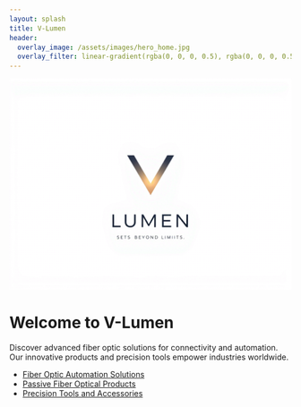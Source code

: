 ```yaml
---
layout: splash
title: V-Lumen
header:
  overlay_image: /assets/images/hero_home.jpg
  overlay_filter: linear-gradient(rgba(0, 0, 0, 0.5), rgba(0, 0, 0, 0.5))
---
```


<div class="site-header-image">
  <img src="/assets/images/header_image.png" alt="V-Lumen Header">
</div>

# Welcome to V-Lumen
Discover advanced fiber optic solutions for connectivity and automation. Our innovative products and precision tools empower industries worldwide.

- [Fiber Optic Automation Solutions](/fiber-optic-automation/)
- [Passive Fiber Optical Products](/passive-fiber-optical/)
- [Precision Tools and Accessories](/precision-tools/)